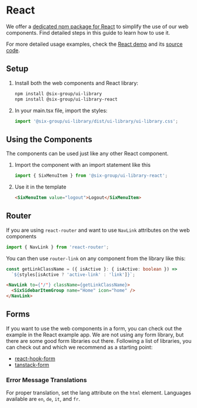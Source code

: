 # React

We offer a
[dedicated npm package for React](https://www.npmjs.com/package/@six-group/ui-library-react) to
simplify the use of our web components. Find detailed steps in this guide to learn how to use it.

For more detailed usage examples, check the
[React demo](https://six-group.github.io/six-webcomponents/demo/react) and its
[source code](https://github.com/six-group/six-webcomponents/tree/main/examples/react).

## Setup

1. Install both the web components and React library:

   ```bash
   npm install @six-group/ui-library
   npm install @six-group/ui-library-react
   ```

2. In your main.tsx file, import the styles:

   ```ts
   import '@six-group/ui-library/dist/ui-library/ui-library.css';
   ```

## Using the Components

The components can be used just like any other React component.

1. Import the component with an import statement like this

   ```ts
   import { SixMenuItem } from '@six-group/ui-library-react';
   ```

2. Use it in the template

   ```html
   <SixMenuItem value="logout">Logout</SixMenuItem>
   ```

## Router

If you are using `react-router` and want to use `NavLink` attributes on the web components

```ts
import { NavLink } from 'react-router';
```

You can then use `router-link` on any component from the library like this:

```ts
const getLinkClassName = ({ isActive }: { isActive: boolean }) =>
  `${styles[isActive ? 'active-link' : 'link']}`;
```

```html
<NavLink to={'/'} className={getLinkClassName}>
  <SixSidebarItemGroup name="Home" icon="home" />
</NavLink>
```

## Forms

If you want to use the web components in a form, you can check out the example in the React example
app. We are not using any form library, but there are some good form libraries out there. Following
a list of libraries, you can check out and which we recommend as a starting point:

- [react-hook-form](https://react-hook-form.com/)
- [tanstack-form](https://tanstack.com/form/latest/docs/overview)

### Error Message Translations

For proper translation, set the lang attribute on the `html` element. Languages available are `en`,
`de`, `it`, and `fr`.

```

```

